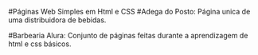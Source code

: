 #Páginas Web Simples em Html e CSS
#Adega do Posto:
  Página unica de uma distribuidora de bebidas.
  
#Barbearia Alura:
  Conjunto de páginas feitas durante a aprendizagem de html e css básicos.

